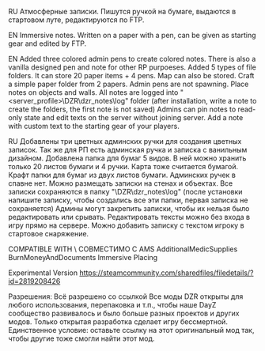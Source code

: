 RU
Атмосферные записки. Пишутся ручкой на бумаге, выдаются в стартовом луте, редактируются по FTP.

EN
Immersive notes. Written on a paper with a pen, can be given as starting gear and edited by FTP.

EN
Added three colored admin pens to create colored notes. There is also a vanilla designed pen and note for other RP purpoeses.
Added 5 types of file folders. It can store 20 paper items + 4 pens. Map can also be stored.
Craft a simple paper folder from 2 papers.
Admin pens are not spawning.
Place notes on objects and walls.
All notes are logged into "<server_profile>\DZR\dzr_notes\log" folder (after installation, write a note to create the folders, the first note is not saved)
Admins can pin notes to read-only state and edit texts on the server without joining server.
Add a note with custom text to the starting gear of your players.

RU
Добавлены три цветных админских ручки для создания цветных записок. Так же для РП есть админская ручка и записка с ванильным дизайном.
Добавлена папка для бумаг 5 видов. В ней можно хранить только 20 листов бумаги и 4 ручки. Карта тоже считается бумагой.
Крафт папки для бумаг из двух листов бумаги.
Админских ручек в спавне нет.
Можно размещать записки на стенах и объектах.
Все записки сохраняются в папку "<server profile>\DZR\dzr_notes\log" (после установки напишите записку, чтобы создались все эти папки, первая записка не сохраняется)
Админы могут закрепить записки, чтобы их нельзя было редактировать или срывать. Редактировать тексты можно без входа в игру прямо на сервере.
Можно добавить записку с текстом игроку в стартовое снаряжение.


COMPATIBLE WITH \ СОВМЕСТИМО С
AMS AdditionalMedicSupplies
BurnMoneyAndDocuments
Immersive Placing


Experimental Version
https://steamcommunity.com/sharedfiles/filedetails/?id=2819208426


Разрешения: Всё разрешено со ссылкой
Все моды DZR открыты для любого использования, перепаковка и т.п., чтобы наше DayZ сообщество развивалось и было больше разных проектов и других модов. Только открытая разработка сделает игру бессмертной.
Единственное условие: оставьте ссылку на этот оригинальный мод так, чтобы другие тоже смогли найти этот мод.